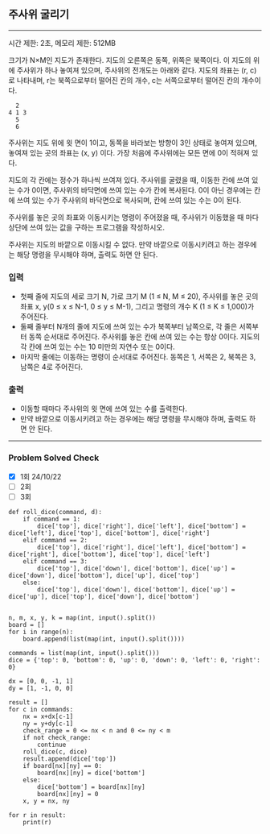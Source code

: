 ## 주사위 굴리기

---

시간 제한: 2초, 메모리 제한: 512MB

크기가 N×M인 지도가 존재한다. 지도의 오른쪽은 동쪽, 위쪽은 북쪽이다. 이 지도의 위에 주사위가 하나 놓여져 있으며, 
주사위의 전개도는 아래와 같다. 지도의 좌표는 (r, c)로 나타내며, r는 북쪽으로부터 떨어진 칸의 개수, 
c는 서쪽으로부터 떨어진 칸의 개수이다. 

~~~
  2
4 1 3
  5
  6
~~~

주사위는 지도 위에 윗 면이 1이고, 동쪽을 바라보는 방향이 3인 상태로 놓여져 있으며, 
놓여져 있는 곳의 좌표는 (x, y) 이다. 가장 처음에 주사위에는 모든 면에 0이 적혀져 있다.

지도의 각 칸에는 정수가 하나씩 쓰여져 있다. 주사위를 굴렸을 때, 이동한 칸에 쓰여 있는 수가 0이면, 
주사위의 바닥면에 쓰여 있는 수가 칸에 복사된다. 0이 아닌 경우에는 칸에 쓰여 있는 수가 주사위의 바닥면으로 복사되며,
칸에 쓰여 있는 수는 0이 된다.

주사위를 놓은 곳의 좌표와 이동시키는 명령이 주어졌을 때, 
주사위가 이동했을 때 마다 상단에 쓰여 있는 값을 구하는 프로그램을 작성하시오.

주사위는 지도의 바깥으로 이동시킬 수 없다. 
만약 바깥으로 이동시키려고 하는 경우에는 해당 명령을 무시해야 하며, 출력도 하면 안 된다.

### 입력

- 첫째 줄에 지도의 세로 크기 N, 가로 크기 M (1 ≤ N, M ≤ 20), 주사위를 놓은 곳의 좌표 x, y(0 ≤ x ≤ N-1, 0 ≤ y ≤ M-1), 그리고 명령의 개수 K (1 ≤ K ≤ 1,000)가 주어진다.
- 둘째 줄부터 N개의 줄에 지도에 쓰여 있는 수가 북쪽부터 남쪽으로, 각 줄은 서쪽부터 동쪽 순서대로 주어진다. 주사위를 놓은 칸에 쓰여 있는 수는 항상 0이다. 지도의 각 칸에 쓰여 있는 수는 10 미만의 자연수 또는 0이다.
- 마지막 줄에는 이동하는 명령이 순서대로 주어진다. 동쪽은 1, 서쪽은 2, 북쪽은 3, 남쪽은 4로 주어진다.

### 출력

- 이동할 때마다 주사위의 윗 면에 쓰여 있는 수를 출력한다. 
- 만약 바깥으로 이동시키려고 하는 경우에는 해당 명령을 무시해야 하며, 출력도 하면 안 된다.

---
### Problem Solved Check
- [x] 1회 24/10/22
- [ ] 2회
- [ ] 3회
~~~
def roll_dice(command, d):
    if command == 1:
        dice['top'], dice['right'], dice['left'], dice['bottom'] = dice['left'], dice['top'], dice['bottom'], dice['right']
    elif command == 2:
        dice['top'], dice['right'], dice['left'], dice['bottom'] = dice['right'], dice['bottom'], dice['top'], dice['left']
    elif command == 3:
        dice['top'], dice['down'], dice['bottom'], dice['up'] = dice['down'], dice['bottom'], dice['up'], dice['top']
    else:
        dice['top'], dice['down'], dice['bottom'], dice['up'] = dice['up'], dice['top'], dice['down'], dice['bottom']


n, m, x, y, k = map(int, input().split())
board = []
for i in range(n):
    board.append(list(map(int, input().split())))

commands = list(map(int, input().split()))
dice = {'top': 0, 'bottom': 0, 'up': 0, 'down': 0, 'left': 0, 'right': 0}

dx = [0, 0, -1, 1]
dy = [1, -1, 0, 0]

result = []
for c in commands:
    nx = x+dx[c-1]
    ny = y+dy[c-1]
    check_range = 0 <= nx < n and 0 <= ny < m
    if not check_range:
        continue
    roll_dice(c, dice)
    result.append(dice['top'])
    if board[nx][ny] == 0:
        board[nx][ny] = dice['bottom']
    else:
        dice['bottom'] = board[nx][ny]
        board[nx][ny] = 0
    x, y = nx, ny

for r in result:
    print(r)

~~~